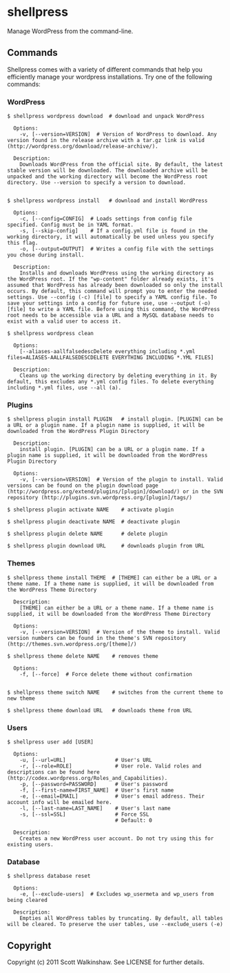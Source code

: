 # shellpress

Manage WordPress from the command-line.

## Commands

Shellpress comes with a variety of different commands that help you efficiently manage your wordpress installations. Try one of the following commands:

### WordPress

    $ shellpress wordpress download  # download and unpack WordPress

      Options:
        -v, [--version=VERSION]  # Version of WordPress to download. Any version found in the release archive with a tar.gz link is valid (http://wordpress.org/download/release-archive/).

      Description:
        Downloads WordPress from the official site. By default, the latest stable version will be downloaded. The downloaded archive will be unpacked and the working directory will become the WordPress root directory. Use --version to specify a version to download.


    $ shellpress wordpress install   # download and install WordPress

      Options:
        -c, [--config=CONFIG]  # Loads settings from config file specified. Config must be in YAML format.
        -s, [--skip-config]    # If a config.yml file is found in the working directory, it will automatically be used unless you specify this flag.
        -o, [--output=OUTPUT]  # Writes a config file with the settings you chose during install.

      Description:
        Installs and downloads WordPress using the working directory as the WordPress root. If the "wp-content" folder already exists, it's  assumed that WordPress has already been downloaded so only the install occurs. By default, this command will prompt you to enter the needed settings. Use --config (-c) [file] to specify a YAML config file. To save your settings into a config for future use, use --output (-o) [file] to write a YAML file. Before using this command, the WordPress root needs to be accessible via a URL and a MySQL database needs to exist with a valid user to access it.

    $ shellpress wordpress clean

      Options:
        [--aliases-aallfalsedescDelete everything including *.yml files=ALIASES-AALLFALSEDESCDELETE EVERYTHING INCLUDING *.YML FILES]  

      Description:
        Cleans up the working directory by deleting everything in it. By default, this excludes any *.yml config files. To delete everything including *.yml files, use --all (a).

### Plugins

    $ shellpress plugin install PLUGIN   # install plugin. [PLUGIN] can be a URL or a plugin name. If a plugin name is supplied, it will be downloaded from the WordPress Plugin Directory

      Description:
        install plugin. [PLUGIN] can be a URL or a plugin name. If a plugin name is supplied, it will be downloaded from the WordPress Plugin Directory

      Options:
        -v, [--version=VERSION]  # Version of the plugin to install. Valid versions can be found on the plugin download page (http://wordpress.org/extend/plugins/[plugin]/download/) or in the SVN repository (http://plugins.svn.wordpress.org/[plugin]/tags/)

    $ shellpress plugin activate NAME    # activate plugin

    $ shellpress plugin deactivate NAME  # deactivate plugin

    $ shellpress plugin delete NAME      # delete plugin

    $ shellpress plugin download URL     # downloads plugin from URL


### Themes

    $ shellpress theme install THEME  # [THEME] can either be a URL or a theme name. If a theme name is supplied, it will be downloaded from the WordPress Theme Directory

      Description:
        [THEME] can either be a URL or a theme name. If a theme name is supplied, it will be downloaded from the WordPress Theme Directory

      Options:
        -v, [--version=VERSION]  # Version of the theme to install. Valid version numbers can be found in the theme's SVN repository (http://themes.svn.wordpress.org/[theme]/)

    $ shellpress theme delete NAME    # removes theme

      Options:
        -f, [--force]  # Force delete theme without confirmation


    $ shellpress theme switch NAME    # switches from the current theme to new theme

    $ shellpress theme download URL   # downloads theme from URL

### Users

    $ shellpress user add [USER]

      Options:
        -u, [--url=URL]                # User's URL
        -r, [--role=ROLE]              # User role. Valid roles and descriptions can be found here (http://codex.wordpress.org/Roles_and_Capabilities).
        -p, [--password=PASSWORD]      # User's password
        -f, [--first-name=FIRST_NAME]  # User's first name
        -e, [--email=EMAIL]            # User's email address. Their account info will be emailed here.
        -l, [--last-name=LAST_NAME]    # User's last name
        -s, [--ssl=SSL]                # Force SSL
                                       # Default: 0

      Description:
        Creates a new WordPress user account. Do not try using this for existing users.


### Database

    $ shellpress database reset

      Options:
        -e, [--exclude-users]  # Excludes wp_usermeta and wp_users from being cleared

      Description:
        Empties all WordPress tables by truncating. By default, all tables will be cleared. To preserve the user tables, use --exclude_users (-e)

## Copyright

Copyright (c) 2011 Scott Walkinshaw. See LICENSE for further details.

